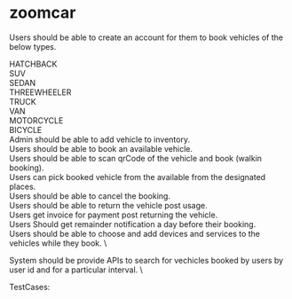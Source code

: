 # zoomcar
Users should be able to create an account for them to book vehicles of the below types.

HATCHBACK \
SUV \
SEDAN \
THREEWHEELER \
TRUCK \
VAN \
MOTORCYCLE \
BICYCLE \
Admin should be able to add vehicle to inventory. \
Users should be able to book an available vehicle. \
Users should be able to scan qrCode of the vehicle and book (walkin booking). \
Users can pick booked vehicle from the available from the designated places. \
Users should be able to cancel the booking. \
Users should be able to return the vehicle post usage. \
Users get invoice for payment post returning the vehicle. \
Users Should get remainder notification a day before their booking. \
Users should be able to choose and add devices and services to the vehicles while they book. \

System should be provide APIs to search for vechicles booked by users by user id and for a particular interval. \

TestCases: 



